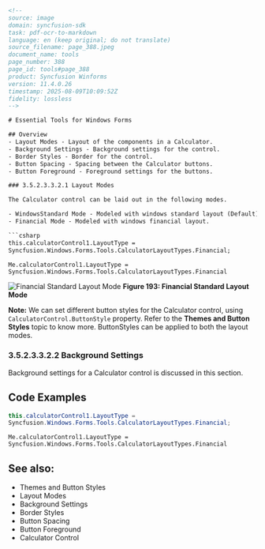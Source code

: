 ```html
<!--
source: image
domain: syncfusion-sdk
task: pdf-ocr-to-markdown
language: en (keep original; do not translate)
source_filename: page_388.jpeg
document_name: tools
page_number: 388
page_id: tools#page_388
product: Syncfusion Winforms
version: 11.4.0.26
timestamp: 2025-08-09T10:09:52Z
fidelity: lossless
-->

# Essential Tools for Windows Forms

## Overview
- Layout Modes - Layout of the components in a Calculator.
- Background Settings - Background settings for the control.
- Border Styles - Border for the control.
- Button Spacing - Spacing between the Calculator buttons.
- Button Foreground - Foreground settings for the buttons.

### 3.5.2.3.3.2.1 Layout Modes

The Calculator control can be laid out in the following modes.

- WindowsStandard Mode - Modeled with windows standard layout (Default).
- Financial Mode - Modeled with windows financial layout.

```csharp
this.calculatorControl1.LayoutType =
Syncfusion.Windows.Forms.Tools.CalculatorLayoutTypes.Financial;
```

```vbnet
Me.calculatorControl1.LayoutType =
Syncfusion.Windows.Forms.Tools.CalculatorLayoutTypes.Financial
```

![Financial Standard Layout Mode](image1.png)
**Figure 193: Financial Standard Layout Mode**

**Note:** We can set different button styles for the Calculator control, using `CalculatorControl.ButtonStyle` property. Refer to the **Themes and Button Styles** topic to know more. ButtonStyles can be applied to both the layout modes.

### 3.5.2.3.3.2.2 Background Settings

Background settings for a Calculator control is discussed in this section.

## Code Examples

```csharp
this.calculatorControl1.LayoutType =
Syncfusion.Windows.Forms.Tools.CalculatorLayoutTypes.Financial;
```

```vbnet
Me.calculatorControl1.LayoutType =
Syncfusion.Windows.Forms.Tools.CalculatorLayoutTypes.Financial
```

## See also:
- Themes and Button Styles
- Layout Modes
- Background Settings
- Border Styles
- Button Spacing
- Button Foreground
- Calculator Control

<!-- tags: [winforms, calculator control, layout modes, background settings, button styles] keywords: [C#, VB.NET, financial layout, windows standard layout, Syncfusion Windows Forms, CalculatorLayoutTypes, button styles] -->
```